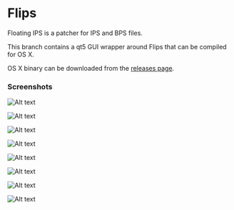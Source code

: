 # Flips
Floating IPS is a patcher for IPS and BPS files.

This branch contains a qt5 GUI wrapper around Flips that can be compiled for OS X.

OS X binary can be downloaded from the <a href="https://github.com/covarianttensor/Flips/releases/tag/1.0">releases page</a>.

### Screenshots
![Alt text](/docs/sc1.png?raw=true "Running on OS X")

![Alt text](/docs/sc2.png?raw=true "Running on OS X")

![Alt text](/docs/sc3.png?raw=true "Running on OS X")

![Alt text](/docs/sc4.png?raw=true "Running on OS X")

![Alt text](/docs/sc5.png?raw=true "Running on OS X")

![Alt text](/docs/sc6.png?raw=true "Running on OS X")

![Alt text](/docs/sc7.png?raw=true "Running on OS X")

![Alt text](/docs/sc8.png?raw=true "Running on OS X")
